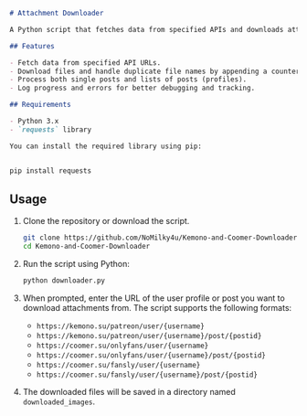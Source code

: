 ```markdown
# Attachment Downloader

A Python script that fetches data from specified APIs and downloads attachments and files associated with posts. This tool is designed to work with specific platforms and their respective APIs, allowing users to easily download content.

## Features

- Fetch data from specified API URLs.
- Download files and handle duplicate file names by appending a counter.
- Process both single posts and lists of posts (profiles).
- Log progress and errors for better debugging and tracking.

## Requirements

- Python 3.x
- `requests` library

You can install the required library using pip:


pip install requests

```

## Usage

1. Clone the repository or download the script.

   ```bash
   git clone https://github.com/NoMilky4u/Kemono-and-Coomer-Downloader.git
   cd Kemono-and-Coomer-Downloader
      ```

2. Run the script using Python:

   ```bash
   python downloader.py
   ```

3. When prompted, enter the URL of the user profile or post you want to download attachments from. The script supports the following formats:

   - `https://kemono.su/patreon/user/{username}`
   - `https://kemono.su/patreon/user/{username}/post/{postid}`
   - `https://coomer.su/onlyfans/user/{username}`
   - `https://coomer.su/onlyfans/user/{username}/post/{postid}`
   - `https://coomer.su/fansly/user/{username}`
   - `https://coomer.su/fansly/user/{username}/post/{postid}`

4. The downloaded files will be saved in a directory named `downloaded_images`.
